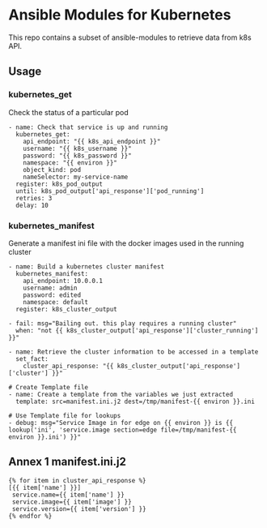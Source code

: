 # Ansible Modules for Kubernetes

This repo contains a subset of ansible-modules to retrieve data from k8s API.

## Usage

###  kubernetes_get

Check the status of a particular pod

    - name: Check that service is up and running
      kubernetes_get:
        api_endpoint: "{{ k8s_api_endpoint }}"
        username: "{{ k8s_username }}"
        password: "{{ k8s_password }}"
        namespace: "{{ environ }}"
        object_kind: pod
        nameSelector: my-service-name
      register: k8s_pod_output
      until: k8s_pod_output['api_response']['pod_running']
      retries: 3
      delay: 10
    

###  kubernetes_manifest

Generate a manifest ini file with the docker images used in the running cluster

    - name: Build a kubernetes cluster manifest
      kubernetes_manifest:
        api_endpoint: 10.0.0.1
        username: admin
        password: edited
        namespace: default
      register: k8s_cluster_output
 
    - fail: msg="Bailing out. this play requires a running cluster"
      when: "not {{ k8s_cluster_output['api_response']['cluster_running'] }}"
    
    - name: Retrieve the cluster information to be accessed in a template
      set_fact:
        cluster_api_response: "{{ k8s_cluster_output['api_response']['cluster'] }}"

    # Create Template file
    - name: Create a template from the variables we just extracted
      template: src=manifest.ini.j2 dest=/tmp/manifest-{{ environ }}.ini

    # Use Template file for lookups
    - debug: msg="Service Image in for edge on {{ environ }} is {{ lookup('ini', 'service.image section=edge file=/tmp/manifest-{{ environ }}.ini') }}"


## Annex 1 manifest.ini.j2

    {% for item in cluster_api_response %}
    [{{ item['name'] }}]
     service.name={{ item['name'] }}
     service.image={{ item['image'] }}
     service.version={{ item['version'] }}
    {% endfor %}